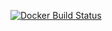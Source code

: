 [![Docker Build Status](https://img.shields.io/docker/build/eteg/opbp.svg?style=flat-square)](https://hub.docker.com/r/eteg/opbp/builds/)